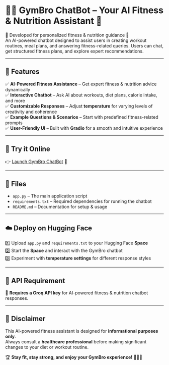 # 🏋️‍♂️ GymBro ChatBot – Your AI Fitness & Nutrition Assistant 💪  

🔹 Developed for personalized fitness & nutrition guidance 🎯  
An AI-powered chatbot designed to assist users in creating workout routines, meal plans, and answering fitness-related queries. Users can chat, get structured fitness plans, and explore expert recommendations.

---

## 🚀 Features  
✅ **AI-Powered Fitness Assistance** – Get expert fitness & nutrition advice dynamically  
✅ **Interactive Chatbot** – Ask AI about workouts, diet plans, calorie intake, and more  
✅ **Customizable Responses** – Adjust **temperature** for varying levels of creativity and coherence  
✅ **Example Questions & Scenarios** – Start with predefined fitness-related prompts  
✅ **User-Friendly UI** – Built with **Gradio** for a smooth and intuitive experience  

---

## 🔗 Try it Online  
👉 [Launch GymBro ChatBot](https://huggingface.co/spaces/OmarLKhattab/GymBro_ChatBot) 🚀  

---

## 📂 Files  
- `app.py` – The main application script  
- `requirements.txt` – Required dependencies for running the chatbot  
- `README.md` – Documentation for setup & usage  

---

## ☁️ Deploy on Hugging Face  
1️⃣ Upload `app.py` and `requirements.txt` to your Hugging Face **Space**  
2️⃣ Start the **Space** and interact with the GymBro chatbot  
3️⃣ Experiment with **temperature settings** for different response styles  

---

## 🔑 API Requirement  
🚨 **Requires a Groq API key** for AI-powered fitness & nutrition chatbot responses.  

---

## 📜 Disclaimer  
This AI-powered fitness assistant is designed for **informational purposes only**.  
Always consult a **healthcare professional** before making significant changes to your diet or workout routine.  

🏆 **Stay fit, stay strong, and enjoy your GymBro experience!** 🏋️‍♂️✨  
